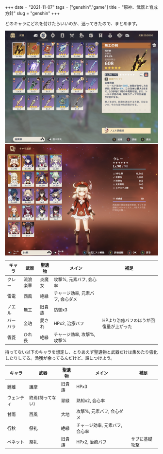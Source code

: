 +++
date = "2021-11-07"
tags = ["genshin","game"]
title = "原神、武器と育成方針"
slug = "genshin"
+++

どのキャラにどれを付けたらいいのか、迷ってきたので、まとめます。

![](https://raw.githubusercontent.com/syui/img/master/other/genshin_20211107_0001.jpg)
![](https://raw.githubusercontent.com/syui/img/master/other/genshin_20211107_0002.jpg)

|キャラ|武器|聖遺物|メイン|補足|
|---|---|---|---|---|
|クレー|流浪楽章|炎魔女|攻撃%, 元素バフ, 会心率||
|雷電|西風|絶縁|チャージ効率, 元素バフ, 会心ダメ||
|ノエル|無工|旧貴族|防御x3||
|バーバラ|金珀|愛され|HPx2, 治療バフ|HPより治癒バフのほうが回復量が上がった|
|香菱|ひれ長|絶縁|チャージ効率, 攻撃%, 攻撃%||

持ってない以下のキャラを想定し、とりあえず聖遺物と武器だけは集めたり強化したりしてる。漁獲が余ってるんだけど、誰につけよう。

|キャラ|武器|聖遺物|メイン|補足|
|---|---|---|---|---|
|鍾離|護摩|旧貴族|HPx3||
|ウェンティ|終焉(持ってない)|翠緑|熟知x2, 会心率|| 
|甘雨|西風|大地|攻撃%, 元素バフ, 会心ダメ||
|行秋|祭礼|絶縁|チャージ効率, 元素バフ, 会心率||
|ベネット|祭礼|旧貴族|HPx2, 治癒バフ|サブに基礎攻撃|

